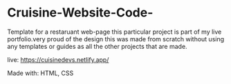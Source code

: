 # Cruisine-Website-Code-

Template for a restaruant web-page this particular project
is part of my live portfolio.very proud of the design this 
was made from scratch without using any templates or guides
as all the other projects that are made.

live: https://cuisinedevs.netlify.app/

Made with: HTML, CSS 


